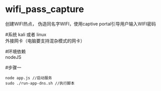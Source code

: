 # wifi_pass_capture	
创建WIFI热点， 伪造同名字WIFI，使用captive portal引导用户输入WIFI密码	

#系统	
kali 或者 linux	
外接网卡（电脑要支持混杂模式的网卡）	

#环境依赖	
nodeJS	
	
#步骤一	
```
node app.js //启动服务	
sudo ./run-app-dns.sh //执行脚本	

```